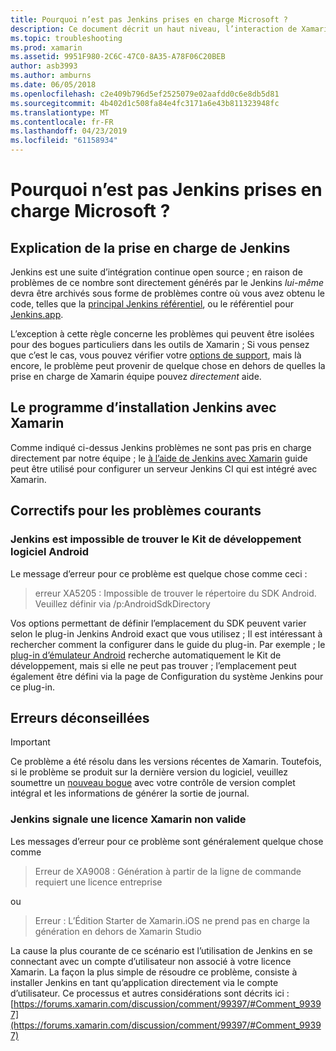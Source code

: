 ```yaml
---
title: Pourquoi n’est pas Jenkins prises en charge Microsoft ?
description: Ce document décrit un haut niveau, l’interaction de Xamarin avec le système Jenkins CI. Il aborde également quelques problèmes courants qui s’afficher lorsque vous travaillez avec Jenkins.
ms.topic: troubleshooting
ms.prod: xamarin
ms.assetid: 9951F980-2C6C-47C0-8A35-A78F06C20BEB
author: asb3993
ms.author: amburns
ms.date: 06/05/2018
ms.openlocfilehash: c2e409b796d5ef2525079e02aafdd0c6e8db5d81
ms.sourcegitcommit: 4b402d1c508fa84e4fc3171a6e43b811323948fc
ms.translationtype: MT
ms.contentlocale: fr-FR
ms.lasthandoff: 04/23/2019
ms.locfileid: "61158934"
---
```

# <a name="why-isnt-jenkins-supported-by-microsoft"></a>Pourquoi n’est pas Jenkins prises en charge Microsoft ?

## <a name="jenkins-support-explanation"></a>Explication de la prise en charge de Jenkins

Jenkins est une suite d’intégration continue open source ; en raison de problèmes de ce nombre sont directement générés par le Jenkins *lui-même* devra être archivés sous forme de problèmes contre où vous avez obtenu le code, telles que la [principal Jenkins référentiel](https://github.com/jenkinsci/jenkins), ou le référentiel pour [ Jenkins.app](https://github.com/stisti/jenkins-app).

L’exception à cette règle concerne les problèmes qui peuvent être isolées pour des bogues particuliers dans les outils de Xamarin ; Si vous pensez que c’est le cas, vous pouvez vérifier votre [options de support](~/cross-platform/troubleshooting/support-options.md), mais là encore, le problème peut provenir de quelque chose en dehors de quelles la prise en charge de Xamarin équipe pouvez *directement* aide.

## <a name="setup-jenkins-with-xamarin"></a>Le programme d’installation Jenkins avec Xamarin

Comme indiqué ci-dessus Jenkins problèmes ne sont pas pris en charge directement par notre équipe ; le [à l’aide de Jenkins avec Xamarin](~/tools/ci/jenkins-walkthrough.md) guide peut être utilisé pour configurer un serveur Jenkins CI qui est intégré avec Xamarin. 

## <a name="fixes-for-common-issues"></a>Correctifs pour les problèmes courants

### <a name="jenkins-is-unable-to-find-the-android-sdk"></a>Jenkins est impossible de trouver le Kit de développement logiciel Android

Le message d’erreur pour ce problème est quelque chose comme ceci :

> erreur XA5205 : Impossible de trouver le répertoire du SDK Android. Veuillez définir via /p:AndroidSdkDirectory

Vos options permettant de définir l’emplacement du SDK peuvent varier selon le plug-in Jenkins Android exact que vous utilisez ; Il est intéressant à rechercher comment la configurer dans le guide du plug-in. Par exemple ; le [plug-in d’émulateur Android](https://wiki.jenkins-ci.org/display/JENKINS/Android+Emulator+Plugin#AndroidEmulatorPlugin-Systemconfiguration) recherche automatiquement le Kit de développement, mais si elle ne peut pas trouver ; l’emplacement peut également être défini via la page de Configuration du système Jenkins pour ce plug-in. 


## <a name="deprecated-errors"></a>Erreurs déconseillées

> [!IMPORTANT]
> Ce problème a été résolu dans les versions récentes de Xamarin. Toutefois, si le problème se produit sur la dernière version du logiciel, veuillez soumettre un [nouveau bogue](~/cross-platform/troubleshooting/questions/howto-file-bug.md) avec votre contrôle de version complet intégral et les informations de générer la sortie de journal.



### <a name="jenkins-reports-an-invalid-xamarin-license"></a>Jenkins signale une licence Xamarin non valide
Les messages d’erreur pour ce problème sont généralement quelque chose comme

> Erreur de XA9008 : Génération à partir de la ligne de commande requiert une licence entreprise

ou

> Erreur : L’Édition Starter de Xamarin.iOS ne prend pas en charge la génération en dehors de Xamarin Studio 

La cause la plus courante de ce scénario est l’utilisation de Jenkins en se connectant avec un compte d’utilisateur non associé à votre licence Xamarin. La façon la plus simple de résoudre ce problème, consiste à installer Jenkins en tant qu’application directement via le compte d’utilisateur. Ce processus et autres considérations sont décrits ici : [https://forums.xamarin.com/discussion/comment/99397/#Comment_99397](https://forums.xamarin.com/discussion/comment/99397/#Comment_99397)
